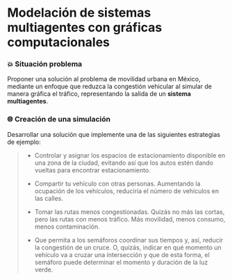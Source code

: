 # Modelación de sistemas multiagentes con gráficas computacionales

### 💥 Situación problema

Proponer una solución al problema de movilidad urbana en México, mediante un enfoque que reduzca la congestión vehicular al simular de manera gráfica el tráfico, representando la salida de un **sistema multiagentes**.

### 🌐 Creación de una simulación

Desarrollar una solución que implemente una de las siguientes estrategias de ejemplo:

> - Controlar y asignar los espacios de estacionamiento disponible en una zona de la ciudad, evitando así que los autos estén dando vueltas para encontrar estacionamiento.
>
> - Compartir tu vehículo con otras personas. Aumentando la ocupación de los vehículos, reduciría el número de vehículos en las calles.
>
> - Tomar las rutas menos congestionadas. Quizás no más las cortas, pero las rutas con menos tráfico. Más movilidad, menos consumo, menos contaminación.
>
> - Que permita a los semáforos coordinar sus tiempos y, así, reducir la congestión de un cruce. O, quizás, indicar en qué momento un vehículo va a cruzar una intersección y que de esta forma, el semáforo puede determinar el momento y duración de la luz verde.